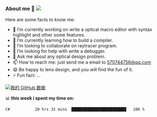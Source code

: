 

### About me 👋 [![](https://img.shields.io/badge/Quy-OpticChaser-orange)]()

Here are some facts to know me:

- 🔭 I’m currently working on write a optical macro editor with syntax highlight and other some features.
- 🌱 I’m currently learning how to build a compiler.
- 👯 I’m looking to collaborate on raytracer program.
- 🤔 I’m looking for help with write a debugger.
- 💬 Ask me about any optical design problem.
- 📫 How to reach me: just send me a email to 570744756@qq.com
- 😄 Be happy to lens design, and you will find the fun of it.
- ⚡ Fun fact: ...


[![我的 GitHub 数据](https://github-readme-stats.vercel.app/api?username=uamhforever)]()

📊 **this week i spent my time on:**
<!--START_SECTION:waka-->
```text
C#           20 hrs 32 mins  ████████████████████████   100 % 
```
<!--END_SECTION:waka-->
